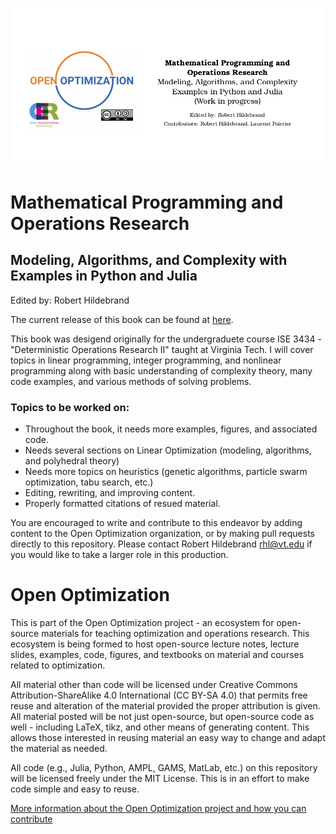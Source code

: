 
![](content/intro-mathprog-or/open-optimization/titlecard.png)

# Mathematical Programming and Operations Research
## Modeling, Algorithms, and Complexity with Examples in Python and Julia
Edited by: Robert Hildebrand

The current release of this book can be found at [here](https://github.com/open-optimization/open-optimization-or-book/releases/tag/v0.0.5).

This book was desigend originally for the undergraduete course ISE 3434 - "Deterministic Operations Research II" taught at Virginia Tech.  I will cover topics in linear programming, integer programming, and nonlinear programming along with basic understanding of complexity theory, many code examples, and various methods of solving problems.

### Topics to be worked on: 
- Throughout the book, it needs more examples, figures, and associated code.   
- Needs several sections on Linear Optimization (modeling, algorithms, and polyhedral theory)
- Needs more topics on heuristics (genetic algorithms, particle swarm optimization, tabu search, etc.)
- Editing, rewriting, and improving content.
- Properly formatted citations of resued material.

You are encouraged to write and contribute to this endeavor by adding content to the Open Optimization organization, or by making pull requests directly to this repository.  Please contact Robert Hildebrand [rhl@vt.edu](rhil@vt.edu) if you would like to take a larger role in this production.

# Open Optimization
This is part of the Open Optimization project - an ecosystem for open-source materials for teaching optimization and operations research.  This ecosystem is being formed to host open-source lecture notes, lecture slides, examples, code, figures, and textbooks on material and courses related to optimization.

All material other than code will be licensed under Creative Commons Attribution-ShareAlike 4.0 International (CC BY-SA 4.0) that permits free reuse and alteration of the material provided the proper attribution is given.  All material posted will be not just open-source, but open-source code as well - including LaTeX, tikz, and other means of generating content.  This allows those interested in reusing material an easy way to change and adapt the material as needed.

All code (e.g., Julia, Python, AMPL, GAMS, MatLab, etc.) on this repository will be licensed freely under the MIT License.  This is in an effort to make code simple and easy to reuse.

[More information about the Open Optimization project and how you can contribute](https://github.com/open-optimization/open-optimization-common/blob/master/README.md)
